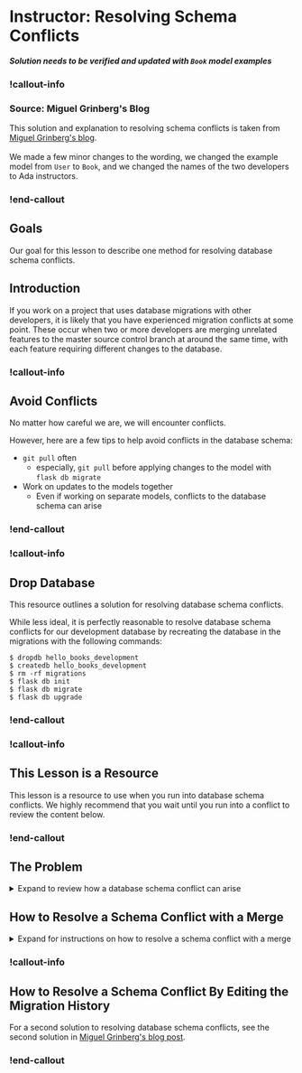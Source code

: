 # Instructor: Resolving Schema Conflicts

***Solution needs to be verified and updated with `Book` model examples***

### !callout-info

### Source: Miguel Grinberg's Blog

This solution and explanation to resolving schema conflicts is taken from [Miguel Grinberg's blog](https://blog.miguelgrinberg.com/post/resolving-database-schema-conflicts). 
</br>
</br>
We made a few minor changes to the wording, we changed the example model from `User` to `Book`, and we changed the names of the two developers to Ada instructors.

### !end-callout

## Goals

Our goal for this lesson to describe one method for resolving database schema conflicts.

## Introduction

If you work on a project that uses database migrations with other developers, it is likely that you have experienced migration conflicts at some point. These occur when two or more developers are merging unrelated features to the master source control branch at around the same time, with each feature requiring different changes to the database.

### !callout-info

## Avoid Conflicts

No matter how careful we are, we will encounter conflicts. 

However, here are a few tips to help avoid conflicts in the database schema:
* `git pull` often
  * especially, `git pull` before applying changes to the model with `flask db migrate`
* Work on updates to the models together
  * Even if working on separate models, conflicts to the database schema can arise

### !end-callout

### !callout-info

## Drop Database

This resource outlines a solution for resolving database schema conflicts. 

While less ideal, it is perfectly reasonable to resolve database schema conflicts for our development database by recreating the database in the migrations with the following commands:

```
$ dropdb hello_books_development
$ createdb hello_books_development
$ rm -rf migrations
$ flask db init
$ flask db migrate
$ flask db upgrade
```

### !end-callout

### !callout-info

## This Lesson is a Resource

This lesson is a resource to use when you run into database schema conflicts. We highly recommend that you wait until you run into a conflict to review the content below.

### !end-callout

## The Problem

<details>
    <summary>Expand to review how a database schema conflict can arise</summary>

Let's say we have a team of two developers working on different features of an application. Audrey, for example, needs to implement the user authentication subsystem, while Trenisha needs to add avatars for each user. The two developers start working on their features at about the same time, each on a freshly cloned copy of the team's git repository.

At the time Audrey and Trenisha clone the project to start their work, the project has a Book model that looks like this:

```python
class Book(db.Model):
    id = db.Column(db.Integer, primary_key=True, autoincrement=True)
    title = db.Column(db.String)
    description = db.Column(db.String)
```

They are using Flask-SQLAlchemy as ORM, and Flask-Migrate to track migrations to the database. The database migration history at the time both developers begin working on their features includes a single migration:

```
$ flask db history
<base> -> f9e86c06ab0d (head), add book table
```

Now Audrey and Trenisha get to work on their features. Audrey needs to add an author to the Book model, so one of the very first things she does is to edit the model as follows:

```python
class Book(db.Model):
    id = db.Column(db.Integer, primary_key=True, autoincrement=True)
    title = db.Column(db.String)
    description = db.Column(db.String)
    author = db.Column(db.String)
```

Immediately after editing the model, she generates and applies a database migration, to make this change on her development database:

```
$ flask db migrate -m "add author to book"
INFO  [alembic.runtime.migration] Context impl PostgresqlImpl.
INFO  [alembic.runtime.migration] Will assume transactional DDL.
INFO  [alembic.ddl.postgresql] Detected sequence named 'book_id_seq' as owned by integer column 'book(id)', assuming SERIAL and omitting
INFO  [alembic.autogenerate.compare] Detected added column 'book.author'
  Generating /hello-books-
  api/migrations/versions/bf69b044cdfc_add_author_to_book.py ...  done

$ flask db upgrade
INFO  [alembic.runtime.migration] Context impl PostgresqlImpl.
INFO  [alembic.runtime.migration] Will assume transactional DDL.
INFO  [alembic.runtime.migration] Running upgrade f9e86c06ab0d -> bf69b044cdfc, add author to book
```

She then checks the database migration history to make sure the change was applied:

```
$ flask db history
f9e86c06ab0d -> bf69b044cdfc (head), add author to book
<base> -> f9e86c06ab0d, add book table
```

So Audrey happily goes off to work on adding authors.

Meanwhile, Trenisha needs to add an isbn number for all the books, so starting from the same Book model as Audrey, she makes the following change on his development environment:

```python
class Book(db.Model):
    id = db.Column(db.Integer, primary_key=True, autoincrement=True)
    title = db.Column(db.String)
    description = db.Column(db.String)
    isbn = db.Column(db.Integer)
```

And she also creates a database migration for this change:

```
$ flask db migrate -m "add isbn to book"
INFO  [alembic.autogenerate.compare] Detected added column 'book.isbn'
  Generating migrations/versions/73c1f8470b04_add_isbn_to_book.py ... done

$ flask db history
f9e86c06ab0d -> 73c1f8470b04 (head), add isbn to book
<base> -> f9e86c06ab0d, add book table
```

Let's assume that Trenisha finishes his work first, and pushes the user avatar changes to the upstream repository. This commit triggers an automatic deployment to a staging server, where Trenisha goes and checks that user avatars are working fine. She finds no problems, so she goes to find other work.

When Audrey completes her work on user authentication, she tries to push to master and gets an error that tells her that her source tree is out of date. So she does a `git pull`, and then tries to push again. This time the push succeeds, so then she anxiously waits for the staging server to update so that she can check her work before moving on. But something bad happened, the deployment to the staging server failed horribly.

Can you see why? When Audrey goes to check the logs of the failed deployment, this is what she finds:

```
$ flask db upgrade
INFO  [alembic.runtime.migration] Context impl PostgresqlImpl.
INFO  [alembic.runtime.migration] Will assume transactional DDL.
```

It silently fails.

And sure enough, she did not realize this, but even her own source tree got into a weird state after she pulled in Trenisha's change:

```
$ flask db history
f9e86c06ab0d -> bf69b044cdfc (head), add author to book
f9e86c06ab0d -> 73c1f8470b04 (head), empty message
<base> -> f9e86c06ab0d (branchpoint), add book table
```

So what happened here? As you see above, the migration history is not linear anymore. Migration 279ebc64991a was the starting migration for both Audrey and Trenisha, so both their migrations are based on this change, creating a branched migration history with two heads.

It's interesting to note that when Audrey pulled Trenisha's change git did not complain. These schema migrations are stored each in its own file, so git did not see conflicts in Audrey's change and allowed her change to be merged, causing the project to break. Not nice, right?

Notice that in Audrey's database, there is no `isbn` column.

```
$ SELECT * FROM book;
 id | title | description | author 
----+-------+-------------+--------
(0 rows)
```

Likewise in Trenisha's database, there is no `author` column.

## How to Detect Schema Conflicts Before They are Committed
Before I tell you how to untangle this schema mess, let's think about Audrey's actions. Could she or her team have done anything different to prevent conflicts like this from ever appearing in the team's repository?

There are certainly ways to prevent this type of conflicts. A migration history test could be written to find this and other problems with migrations. This is a test that creates an empty database, and simply applies all the migrations in order, to ensure that they all run fine. The test can then downgrade the database all the way back to its initial state, to also test downgrades, something that very few people check. A migration history test can be included as part of the application's unit test suite, or as a source control pre-commit check.

</details>

## How to Resolve a Schema Conflict with a Merge

<details>
    <summary>Expand for instructions on how to resolve a schema conflict with a merge</summary>

While detecting these conflicts before they are pushed to the shared repository is important, let's not forget about Audrey's situation. Because she applied her migration before pulling in Trenisha's changes, her database is aligned with one of the two branched heads in the migration history. Trenisha's migration is in the other branch, so it can't be applied through an upgrade.

There are a couple of ways to unlock Audrey's database. Recent releases of Alembic and Flask-Migrate support the merge command, which creates yet another migration that joins these multiple heads, creating a diamond shape. To get everything back in order with a merge, you need to run this command:

```
$ flask db merge heads -m "merge migrations with isbn and author"
  Generating /hello-books-api/migrations/versions/009c1afa3037_merge_migrations_with_isbn_and_author.py ...  done
```

And then after that, doing an upgrade works fine:

```
$ flask db upgrade
INFO  [alembic.runtime.migration] Context impl PostgresqlImpl.
INFO  [alembic.runtime.migration] Will assume transactional DDL.
INFO  [alembic.runtime.migration] Running upgrade f9e86c06ab0d -> 73c1f8470b04, add isbn to book
INFO  [alembic.runtime.migration] Running upgrade bf69b044cdfc, 73c1f8470b04 -> 009c1afa3037, merge migrations with isbn and author
```

If you look at the updated migration history, you will notice that the branches remain in the history behind the new merge migration:

```
$ flask db history
bf69b044cdfc, 73c1f8470b04 -> 009c1afa3037 (head) (mergepoint), merge migrations with isbn and author
f9e86c06ab0d -> bf69b044cdfc, add author to book
f9e86c06ab0d -> 73c1f8470b04, add isbn to book
<base> -> f9e86c06ab0d (branchpoint), add book table
```

Committing this new migration and pushing it to the team's git repository will address the problem and allow the deployment script to apply the migrations correctly.

</details>

### !callout-info

## How to Resolve a Schema Conflict By Editing the Migration History

For a second solution to resolving database schema conflicts, see the second solution in [Miguel Grinberg's blog post](https://blog.miguelgrinberg.com/post/resolving-database-schema-conflicts).

### !end-callout